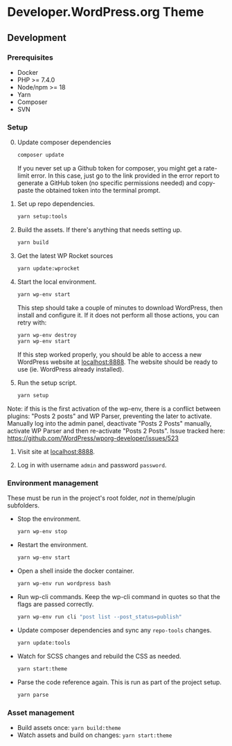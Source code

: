 # Developer.WordPress.org Theme

## Development

### Prerequisites

* Docker
* PHP >= 7.4.0
* Node/npm >= 18
* Yarn
* Composer
* SVN

### Setup

0. Update composer dependencies

    ```bash
    composer update
    ```

    If you never set up a Github token for composer, you might get a rate-limit error. In this case, just go to the link provided in the error report to generate a GitHub token (no specific permissions needed) and copy-paste the obtained token into the terminal prompt.

1. Set up repo dependencies.

    ```bash
    yarn setup:tools
    ```

2. Build the assets. If there's anything that needs setting up.

    ```bash
    yarn build
    ```

3. Get the latest WP Rocket sources

    ```bash
    yarn update:wprocket
    ```

4. Start the local environment.

    ```bash
    yarn wp-env start
    ```

    This step should take a couple of minutes to download WordPress, then install and configure it. If it does not perform all those actions, you can retry with:

    ```bash
    yarn wp-env destroy
    yarn wp-env start
    ```

    If this step worked properly, you should be able to access a new WordPress website at [localhost:8888](http://localhost:8888). The website should be ready to use (ie. WordPress already installed).

5. Run the setup script.

    ```bash
    yarn setup
    ```

Note: if this is the first activation of the wp-env, there is a conflict between plugins: "Posts 2 posts" and WP Parser, preventing the later to activate.
Manually log into the admin panel, deactivate "Posts 2 Posts" manually, activate WP Parser and then re-activate "Posts 2 Posts".
Issue tracked here: https://github.com/WordPress/wporg-developer/issues/523

1. Visit site at [localhost:8888](http://localhost:8888).

1. Log in with username `admin` and password `password`.

### Environment management

These must be run in the project's root folder, _not_ in theme/plugin subfolders.

* Stop the environment.

    ```bash
    yarn wp-env stop
    ```

* Restart the environment.

    ```bash
    yarn wp-env start
    ```

* Open a shell inside the docker container.

    ```bash
    yarn wp-env run wordpress bash
    ```

* Run wp-cli commands. Keep the wp-cli command in quotes so that the flags are passed correctly.

    ```bash
    yarn wp-env run cli "post list --post_status=publish"
    ```

* Update composer dependencies and sync any `repo-tools` changes.

    ```bash
    yarn update:tools
    ```

* Watch for SCSS changes and rebuild the CSS as needed.

    ```bash
    yarn start:theme
    ```

* Parse the code reference again. This is run as part of the project setup.

    ```bash
    yarn parse
    ```

### Asset management

* Build assets once: `yarn build:theme`
* Watch assets and build on changes: `yarn start:theme`
